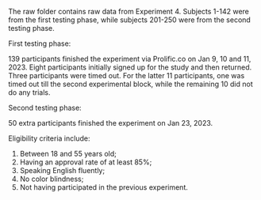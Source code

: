 The raw folder contains raw data from Experiment 4. Subjects 1-142 were from the first testing phase, while subjects 201-250 were from the second testing phase.

First testing phase:

139 participants finished the experiment via Prolific.co on Jan 9, 10 and 11, 2023. Eight participants initially signed up for the study and then returned. Three participants were timed out. For the latter 11 participants, one was timed out till the second experimental block, while the remaining 10 did not do any trials.

Second testing phase:

50 extra participants finished the experiment on Jan 23, 2023.


Eligibility criteria include:
1. Between 18 and 55 years old;
2. Having an approval rate of at least 85%;
3. Speaking English fluently;
4. No color blindness;
5. Not having participated in the previous experiment.
